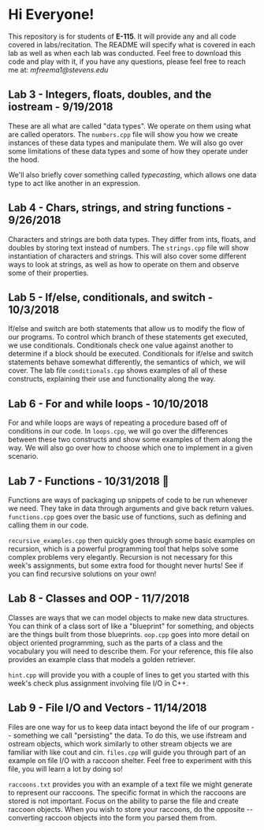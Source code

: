 # Hi Everyone!
This repository is for students of __E-115__.  It will provide any and all code covered in labs/recitation.  The README will specify what is covered in each lab as well as when each lab was conducted.  Feel free to download this code and play with it, if you have any questions, please feel free to reach me at: _mfreema1@stevens.edu_

## Lab 3 - Integers, floats, doubles, and the iostream - 9/19/2018
These are all what are called "data types".  We operate on them using what are called operators.  The `numbers.cpp` file will show you how we create instances of these data types and manipulate them.  We will also go over some limitations of these data types and some of how they operate under the hood.

We'll also briefly cover something called _typecasting_, which allows one data type to act like another in an expression.

## Lab 4 - Chars, strings, and string functions - 9/26/2018
Characters and strings are both data types.  They differ from ints, floats, and doubles by
storing text instead of numbers.  The `strings.cpp` file will show instantiation of characters and strings.  This will also cover some different ways to look at strings, as well as how to operate on them and observe some of their properties.

## Lab 5 - If/else, conditionals, and switch - 10/3/2018
If/else and switch are both statements that allow us to modify the flow of our programs.  To control which branch of these statements get executed, we use conditionals.  Conditionals check one value against another to determine if a block should be executed.  Conditionals for if/else and switch statements behave somewhat differently, the semantics of which, we will cover.  The lab file `conditionals.cpp` shows examples of all of these constructs, explaining their use and functionality along the way.

## Lab 6 - For and while loops - 10/10/2018
For and while loops are ways of repeating a procedure based off of conditions in our code.  In `loops.cpp`, we will go over the differences between these two constructs and show some examples of them along the way.  We will also go over how to choose which one to implement in a given scenario.

## Lab 7 - Functions - 10/31/2018 :ghost:
Functions are ways of packaging up snippets of code to be run whenever we need.  They take in data through arguments and give back return values.  `functions.cpp` goes over the basic use of functions, such as defining and calling them in our code.  

`recursive_examples.cpp` then quickly goes through some basic examples on recursion, which is a powerful programming tool that helps solve some complex problems very elegantly.  Recursion is not necessary for this week's assignments, but some extra food for thought never hurts!  See if you can find recursive solutions on your own!

## Lab 8 - Classes and OOP - 11/7/2018
Classes are ways that we can model objects to make new data structures.  You can think of a class sort of like a "blueprint" for something, and objects are the things built from those blueprints.  `oop.cpp` goes into more detail on object oriented programming, such as the parts of a class and the vocabulary you will need to describe them.  For your reference, this file also provides an example class that models a golden retriever.

`hint.cpp` will provide you with a couple of lines to get you started with this week's check plus assignment involving file I/O in C++.

## Lab 9 - File I/O and Vectors - 11/14/2018
Files are one way for us to keep data intact beyond the life of our program -- something we call "persisting" the data.  To do this, we use ifstream and ostream objects, which work similarly to other stream objects we are familiar with like cout and cin.  `files.cpp` will guide you through part of an example on file I/O with a raccoon shelter.  Feel free to experiment with this file, you will learn a lot by doing so!

`raccoons.txt` provides you with an example of a text file we might generate to represent our raccoons.  The specific format in which the raccoons are stored is not important.  Focus on the ability to parse the file and create raccoon objects.  When you wish to store your raccoons, do the opposite -- converting raccoon objects into the form you parsed them from.